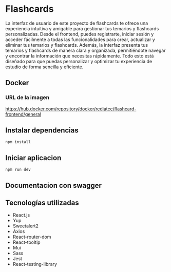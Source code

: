 # Flashcards

La interfaz de usuario de este proyecto de flashcards te ofrece una experiencia intuitiva y amigable para gestionar tus temarios y flashcards personalizadas. Desde el frontend, puedes registrarte, iniciar sesión y acceder fácilmente a todas las funcionalidades para crear, actualizar y eliminar tus temarios y flashcards. Además, la interfaz presenta tus temarios y flashcards de manera clara y organizada, permitiéndote navegar y encontrar la información que necesitas rápidamente. Todo esto está diseñado para que puedas personalizar y optimizar tu experiencia de estudio de forma sencilla y eficiente.

## Docker

### URL de la imagen

https://hub.docker.com/repository/docker/rediatcc/flashcard-frontend/general

## Instalar dependencias

`npm install`

## Iniciar aplicacion

`npm run dev`

## Documentacion con swagger

## Tecnologías utilizadas
- React.js
- Yup
- Sweetalert2
- Axios
- React-router-dom
- React-tooltip
- Mui
- Sass
- Jest
- React-testing-library
